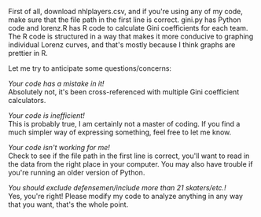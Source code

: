 <p>First of all, download nhlplayers.csv, and if you're using any of my code, make sure that the file path in the first line is correct. gini.py has Python code and lorenz.R has R code to calculate Gini coefficients for each team. The R code is structured in a way that makes it more conducive to graphing individual Lorenz curves, and that's mostly because I think graphs are prettier in R.<p>
<p>Let me try to anticipate some questions/concerns:<p>
<p><i>Your code has a mistake in it!</i><br>
Absolutely not, it's been cross-referenced with multiple Gini coefficient calculators.</p>
<p><i>Your code is inefficient!</i><br>
This is probably true, I am certainly not a master of coding. If you find a much simpler way of expressing something, feel free to let me know.</p>
<p><i>Your code isn't working for me!</i><br>
Check to see if the file path in the first line is correct, you'll want to read in the data from the right place in your computer. You may also have trouble if you're running an older version of Python.</p>
<p><i>You should exclude defensemen/include more than 21 skaters/etc.!</i><br>
Yes, you're right! Please modify my code to analyze anything in any way that you want, that's the whole point.</p>
